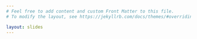 ```yaml
---
# Feel free to add content and custom Front Matter to this file.
# To modify the layout, see https://jekyllrb.com/docs/themes/#overriding-theme-defaults

layout: slides
---
```

